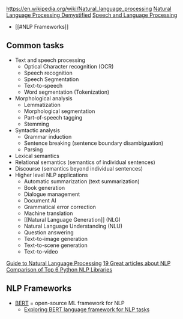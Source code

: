 https://en.wikipedia.org/wiki/Natural_language_processing
[Natural Language Processing Demystified](https://www.nlpdemystified.org/)
[Speech and Language Processing](https://web.stanford.edu/~jurafsky/slp3/)


- [[#NLP Frameworks]]

## Common tasks

- Text and speech processing
	- Optical Character recognition (OCR)
	- Speech recognition
	- Speech Segmentation
	- Text-to-speech
	- Word segmentation (Tokenization)
- Morphological analysis
	- Lemmatization
	- Morphological segmentation
	- Part-of-speech tagging
	- Stemming
- Syntactic analysis
	- Grammar induction
	- Sentence breaking (sentence boundary disambiguation)
	- Parsing
- Lexical semantics
- Relational semantics (semantics of individual sentences)
- Discourse (semantics beyond individual sentences)
- Higher level NLP applications
	- Automatic summarization (text summarization)
	- Book generation
	- Dialogue management
	- Document AI
	- Grammatical error correction
	- Machine translation
	- [[Natural Language Generation]] (NLG)
	- Natural Language Understanding (NLU)
	- Question answering
	- Text-to-image generation
	- Text-to-scene generation
	- Text-to-video

[Guide to Natural Language Processing](https://www.datasciencecentral.com/your-guide-to-natural-language-processing-nlp/)
[19 Great articles about NLP](https://www.datasciencecentral.com/11-great-articles-about-natural-language-processing-nlp/)
[Comparison of Top 6 Python NLP Libraries](https://www.datasciencecentral.com/comparison-of-top-6-python-nlp-libraries/)

## NLP Frameworks

- [BERT](https://en.wikipedia.org/wiki/BERT_(language_model)) = open-source ML framework for NLP
	- [Exploring BERT language framework for NLP tasks](https://www.datasciencecentral.com/exploring-bert-language-framework-for-nlp-tasks/)

